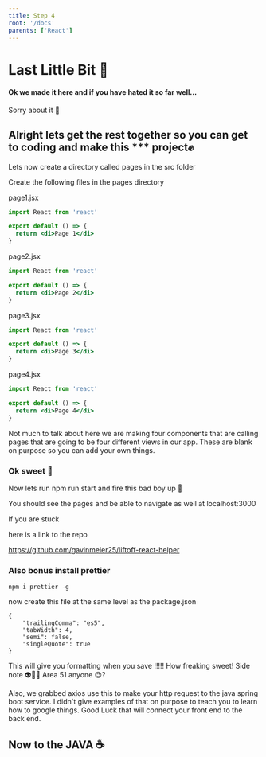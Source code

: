 ```yaml
---
title: Step 4
root: '/docs'
parents: ['React']
---
```


# Last Little Bit 🤯

#### Ok we made it here and if you have hated it so far well...

Sorry about it 🤪

## Alright lets get the rest together so you can get to coding and make this \*\*\* project✊

Lets now create a directory called pages in the src folder

Create the following files in the pages directory

page1.jsx

```jsx
import React from 'react'

export default () => {
  return <di>Page 1</di>
}
```

page2.jsx

```jsx
import React from 'react'

export default () => {
  return <di>Page 2</di>
}
```

page3.jsx

```jsx
import React from 'react'

export default () => {
  return <di>Page 3</di>
}
```

page4.jsx

```jsx
import React from 'react'

export default () => {
  return <di>Page 4</di>
}
```

Not much to talk about here we are making four components that are calling pages that are going to be four different views in our app. These are blank on purpose so you can add your own things.

### Ok sweet 🍭

Now lets run npm run start and fire this bad boy up 🚀

You should see the pages and be able to navigate as well at localhost:3000

If you are stuck

here is a link to the repo

https://github.com/gavinmeier25/liftoff-react-helper

### Also bonus install prettier

`npm i prettier -g`

now create this file at the same level as the package.json

```
{
    "trailingComma": "es5",
    "tabWidth": 4,
    "semi": false,
    "singleQuote": true
}
```

This will give you formatting when you save !!!!! How freaking sweet! Side note 👽🧨🎨 Area 51 anyone 😉?

Also, we grabbed axios use this to make your http request to the java spring boot service. I didn't give examples of that on purpose to teach you to learn how to google things. Good Luck that will connect your front end to the back end.

## Now to the JAVA ☕️
